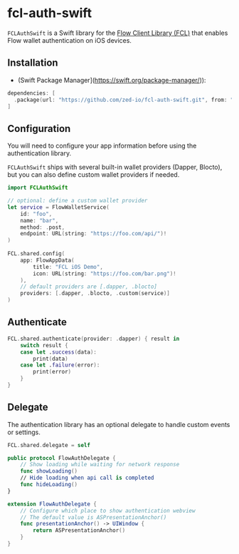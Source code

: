 # fcl-auth-swift

`FCLAuthSwift` is a Swift library for the [Flow Client Library (FCL)](https://docs.onflow.org/fcl/)
that enables Flow wallet authentication on iOS devices.

## Installation

- (Swift Package Manager](https://swift.org/package-manager/)):

```swift
dependencies: [
  .package(url: "https://github.com/zed-io/fcl-auth-swift.git", from: "0.0.1")
]
```

## Configuration

You will need to configure your app information before using the authentication library.

`FCLAuthSwift` ships with several built-in wallet providers (Dapper, Blocto),
but you can also define custom wallet providers if needed.

```swift
import FCLAuthSwift

// optional: define a custom wallet provider
let service = FlowWalletService(
    id: "foo",
    name: "bar",
    method: .post,
    endpoint: URL(string: "https://foo.com/api/")!
)
        
FCL.shared.config(
    app: FlowAppData(
        title: "FCL iOS Demo",
        icon: URL(string: "https://foo.com/bar.png")!
    ),
    // default providers are [.dapper, .blocto]
    providers: [.dapper, .blocto, .custom(service)]
)
```

## Authenticate 

```swift
FCL.shared.authenticate(provider: .dapper) { result in
    switch result {
    case let .success(data):
        print(data)
    case let .failure(error):
        print(error)
    }
}
```

## Delegate

The authentication library has an optional delegate to handle custom events or settings. 

```swift
FCL.shared.delegate = self

public protocol FlowAuthDelegate {
    // Show loading while waiting for network response
    func showLoading()
    // Hide loading when api call is completed 
    func hideLoading()
}

extension FlowAuthDelegate {
    // Configure which place to show authentication webview
    // The default value is ASPresentationAnchor()
    func presentationAnchor() -> UIWindow {
        return ASPresentationAnchor()
    }
}
```
